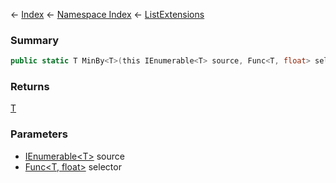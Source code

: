 ← [Index](Api-Index) ← [Namespace Index](Namespace-Index) ← [ListExtensions](System.Collections.Generic.ListExtensions)

### Summary

```csharp
public static T MinBy<T>(this IEnumerable<T> source, Func<T, float> selector)
```

### Returns

[T]()

### Parameters

* [IEnumerable&lt;T&gt;](https://docs.microsoft.com/en-us/dotnet/api/System.Collections.Generic.IEnumerable-1?view=netframework-4.6) source
* [Func&lt;T, float&gt;](https://docs.microsoft.com/en-us/dotnet/api/System.Func-2?view=netframework-4.6) selector
